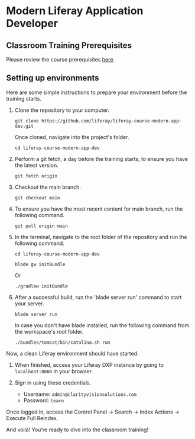 # Modern Liferay Application Developer

## Classroom Training Prerequisites

Please review the course prerequisites [here](https://www.liferay.com/training/classroom-prerequisites).

## Setting up environments

Here are some simple instructions to prepare your environment before the training starts.

1. Clone the repository to your computer.

    ```
    git clone https://github.com/liferay/liferay-course-modern-app-dev.git
    ```

   Once cloned, navigate into the project's folder.

    ```
    cd liferay-course-modern-app-dev
    ```

1. Perform a git fetch, a day before the training starts, to ensure you have the latest version.

    ```
    git fetch origin
    ```

1. Checkout the main branch.

    ```
    git checkout main
    ```

1. To ensure you have the most recent content for main branch, run the following command.

    ```
    git pull origin main
    ```

1. In the terminal, navigate to the root folder of the repository and run the following command.

    ```
    cd liferay-course-modern-app-dev
    ```

    ```
    blade gw initBundle
    ```

   Or

    ```
    ./gradlew initBundle
    ```

1. After a successful build, run the 'blade server run' command to start your server.

    ```
    blade server run
    ```

   In case you don't have blade installed, run the following command from the workspace's root folder.

    ```
    ./bundles/tomcat/bin/catalina.sh run
    ```

Now, a clean Liferay environment should have started.

1. When finished, access your Liferay DXP instance by going to `localhost:8080` in your browser.

1. Sign in using these credentials.

    * Username: `admin@clarityvisionsolutions.com`
    * Password: `learn`

Once logged in, access the Control Panel &rarr; Search &rarr; Index Actions &rarr; Execute Full Reindex.

And voilà! You're ready to dive into the classroom training!

<!-- If you get curious and take a look at the repository, you'll notice it contains a branch named `final`. 
     This branch has been created to show you the finished version of the course. -->


